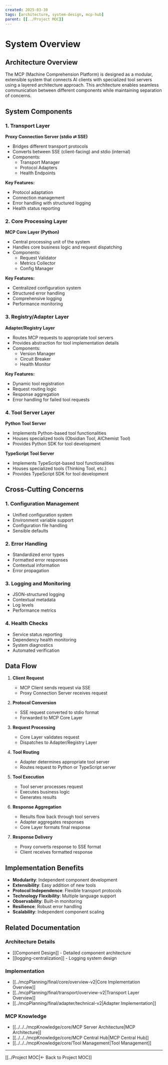 ```yaml
---
created: 2025-03-30
tags: [architecture, system-design, mcp-hub]
parent: [[../Project MOC]]
---
```


# System Overview

## Architecture Overview

The MCP (Machine Comprehension Platform) is designed as a modular, extensible system that connects AI clients with specialized tool servers using a layered architecture approach. This architecture enables seamless communication between different components while maintaining separation of concerns.

## System Components

### 1. Transport Layer

**Proxy Connection Server (stdio ⇄ SSE)**

- Bridges different transport protocols
- Converts between SSE (client-facing) and stdio (internal)
- Components:
  - Transport Manager
  - Protocol Adapters
  - Health Endpoints

**Key Features:**

- Protocol adaptation
- Connection management
- Error handling with structured logging
- Health status reporting

### 2. Core Processing Layer

**MCP Core Layer (Python)**

- Central processing unit of the system
- Handles core business logic and request dispatching
- Components:
  - Request Validator
  - Metrics Collector
  - Config Manager

**Key Features:**

- Centralized configuration system
- Structured error handling
- Comprehensive logging
- Performance monitoring

### 3. Registry/Adapter Layer

**Adapter/Registry Layer**

- Routes MCP requests to appropriate tool servers
- Provides abstraction for tool implementation details
- Components:
  - Version Manager
  - Circuit Breaker
  - Health Monitor

**Key Features:**

- Dynamic tool registration
- Request routing logic
- Response aggregation
- Error handling for failed tool requests

### 4. Tool Server Layer

**Python Tool Server**

- Implements Python-based tool functionalities
- Houses specialized tools (Obsidian Tool, AIChemist Tool)
- Provides Python SDK for tool development

**TypeScript Tool Server**

- Implements TypeScript-based tool functionalities
- Houses specialized tools (Thinking Tool, etc.)
- Provides TypeScript SDK for tool development

## Cross-Cutting Concerns

### 1. Configuration Management

- Unified configuration system
- Environment variable support
- Configuration file handling
- Sensible defaults

### 2. Error Handling

- Standardized error types
- Formatted error responses
- Contextual information
- Error propagation

### 3. Logging and Monitoring

- JSON-structured logging
- Contextual metadata
- Log levels
- Performance metrics

### 4. Health Checks

- Service status reporting
- Dependency health monitoring
- System diagnostics
- Automated verification

## Data Flow

1. **Client Request**
   - MCP Client sends request via SSE
   - Proxy Connection Server receives request

2. **Protocol Conversion**
   - SSE request converted to stdio format
   - Forwarded to MCP Core Layer

3. **Request Processing**
   - Core Layer validates request
   - Dispatches to Adapter/Registry Layer

4. **Tool Routing**
   - Adapter determines appropriate tool server
   - Routes request to Python or TypeScript server

5. **Tool Execution**
   - Tool server processes request
   - Executes business logic
   - Generates results

6. **Response Aggregation**
   - Results flow back through tool servers
   - Adapter aggregates responses
   - Core Layer formats final response

7. **Response Delivery**
   - Proxy converts response to SSE format
   - Client receives formatted response

## Implementation Benefits

- **Modularity**: Independent component development
- **Extensibility**: Easy addition of new tools
- **Protocol Independence**: Flexible transport protocols
- **Technology Flexibility**: Multiple language support
- **Observability**: Built-in monitoring
- **Resilience**: Robust error handling
- **Scalability**: Independent component scaling

## Related Documentation

### Architecture Details

- [[Component Design]] - Detailed component architecture
- [[logging-centralization]] - Logging system design

### Implementation

- [[../mcpPlanning/final/core/overview-v2|Core Implementation Overview]]
- [[../mcpPlanning/final/transport/overview-v2|Transport Layer Overview]]
- [[../mcpPlanning/final/adapter/technical-v2|Adapter Implementation]]

### MCP Knowledge

- [[../../../mcpKnowledge/core/MCP Server Architecture|MCP Architecture]]
- [[../../../mcpKnowledge/core/MCP Central Hub|MCP Central Hub]]
- [[../../../mcpKnowledge/core/Tool Management|Tool Management]]

---

[[../Project MOC|← Back to Project MOC]]
